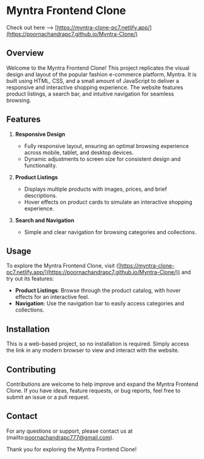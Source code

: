 # Myntra Frontend Clone  
Check out here --> [https://myntra-clone-pc7.netlify.app/](https://poornachandrapc7.github.io/Myntra-Clone/)

## Overview  
Welcome to the Myntra Frontend Clone! This project replicates the visual design and layout of the popular fashion e-commerce platform, Myntra. It is built using HTML, CSS, and a small amount of JavaScript to deliver a responsive and interactive shopping experience. The website features product listings, a search bar, and intuitive navigation for seamless browsing.

## Features  
1. **Responsive Design**  
   - Fully responsive layout, ensuring an optimal browsing experience across mobile, tablet, and desktop devices.  
   - Dynamic adjustments to screen size for consistent design and functionality.

2. **Product Listings**  
   - Displays multiple products with images, prices, and brief descriptions.  
   - Hover effects on product cards to simulate an interactive shopping experience.

3. **Search and Navigation**  
   - Simple and clear navigation for browsing categories and collections.

## Usage  
To explore the Myntra Frontend Clone, visit ([https://myntra-clone-pc7.netlify.app/](https://poornachandrapc7.github.io/Myntra-Clone/)) and try out its features:

- **Product Listings**: Browse through the product catalog, with hover effects for an interactive feel.  
- **Navigation**: Use the navigation bar to easily access categories and collections.

## Installation  
This is a web-based project, so no installation is required. Simply access the link in any modern browser to view and interact with the website.

## Contributing  
Contributions are welcome to help improve and expand the Myntra Frontend Clone. If you have ideas, feature requests, or bug reports, feel free to submit an issue or a pull request.

## Contact  
For any questions or support, please contact us at (mailto:poornachandrapc777@gmail.com).

Thank you for exploring the Myntra Frontend Clone!

